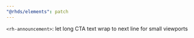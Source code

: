 ```yaml
---
"@rhds/elements": patch
---
```


`<rh-announcement>`: let long CTA text wrap to next line for small viewports
  